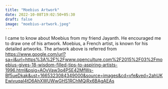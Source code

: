 ```yaml
---
title: "Moebius Artwork"
date: 2022-10-08T19:02:50+05:30
draft: false
image: "moebius-artwork.jpeg"
---
```


I came to know about Moebius from my friend Jayanth. He encouraged me to draw one of his artwork.
Moebius, a French artist, is known for his detailed artworks.
The artwork above is referred from https://www.google.com/url?sa=i&url=https%3A%2F%2Fwww.openculture.com%2F2015%2F03%2Fmoebius-gives-18-wisdom-filled-tips-to-aspiring-artists-1996.html&psig=AOvVaw3q4PSE42MfWs-Bf5ueDkak&ust=1665323084349000&source=images&cd=vfe&ved=2ahUKEwivuqaI4tD6AhXWUWwGHS1RChMQjRx6BAgAEAs
